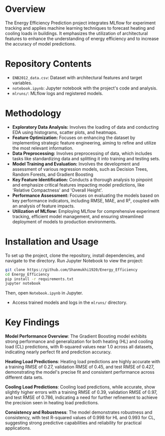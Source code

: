 
# Overview
The Energy Efficiency Prediction project integrates MLflow for experiment tracking and applies machine learning techniques to forecast heating and cooling loads in buildings. It emphasizes the utilization of architectural features to enhance the understanding of energy efficiency and to increase the accuracy of model predictions.

# Repository Contents
- `ENB2012_data.csv`: Dataset with architectural features and target variables.
- `notebook.ipynb`: Jupyter notebook with the project's code and analysis.
- `mlruns/`: MLflow logs and registered models.

# Methodology
- **Exploratory Data Analysis:** Involves the loading of data and conducting EDA using histograms, scatter plots, and heatmaps.
- **Feature Optimization:** Focuses on enhancing the dataset by implementing strategic feature engineering, aiming to refine and utilize the most relevant information.
- **Data Preprocessing:** Involves preprocessing of data, which includes tasks like standardizing data and splitting it into training and testing sets.
- **Model Training and Evaluation:** Involves the development and assessment of various regression models, such as Decision Trees, Random Forests, and Gradient Boosting
- **Key Feature Identification:** Conducts a thorough analysis to pinpoint and emphasize critical features impacting model predictions, like 'Relative Compactness' and 'Overall Height'.
- **Performance Assessment:** Focuses on evaluating the models based on key performance indicators, including RMSE, MAE, and R², coupled with an analysis of feature impacts.
- **Utilization of MLflow:** Employing MLflow for comprehensive experiment tracking, efficient model management, and ensuring streamlined deployment of models to production environments.

# Installation and Usage
To set up the project, clone the repository, install dependencies, and navigate to the directory. Run Jupyter Notebook to view the project:
```bash
git clone https://github.com/Shanmukhi1920/Energy_Efficiency
cd Energy_Efficiency
pip install -r requirements.txt
jupyter notebook
```
Then, open `Notebook.ipynb` in Jupyter.

- Access trained models and logs in the `mlruns/` directory.

# Key Findings
**Model Performance Overview**: The Gradient Boosting model exhibits strong performance and generalization for both heating (HL) and cooling load (CL) predictions, with R-squared values near 1.0 across all datasets, indicating nearly perfect fit and prediction accuracy.

**Heating Load Predictions**: Heating load predictions are highly accurate with a training RMSE of 0.27, validation RMSE of 0.45, and test RMSE of 0.427, demonstrating the model's precise fit and consistent performance across different data sets.

**Cooling Load Predictions**: Cooling load predictions, while accurate, show slightly higher errors with a training RMSE of 0.39, validation RMSE of 0.97, and test RMSE of 0.786, indicating a need for further refinement to achieve the precision seen in heating load predictions.

**Consistency and Robustness**: The model demonstrates robustness and consistency, with test R-squared values of 0.998 for HL and 0.993 for CL, suggesting strong predictive capabilities and reliability for practical applications.




